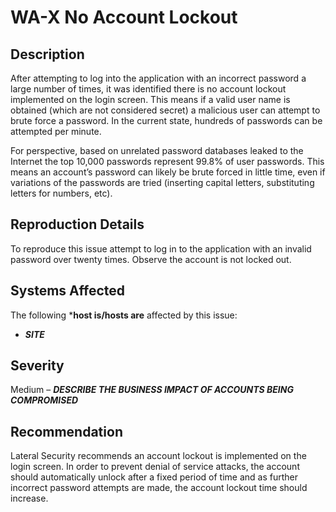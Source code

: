 WA-X No Account Lockout
=======================

Description
-----------
After attempting to log into the application with an incorrect password a large number of times, it was identified there is no account lockout implemented on the login screen. This means if a valid user name is obtained (which are not considered secret) a malicious user can attempt to brute force a password. In the current state, hundreds of passwords can be attempted per minute.

For perspective, based on unrelated password databases leaked to the Internet the top 10,000 passwords represent 99.8% of user passwords. This means an account’s password can likely be brute forced in little time, even if variations of the passwords are tried (inserting capital letters, substituting letters for numbers, etc).

Reproduction Details
--------------------
To reproduce this issue attempt to log in to the application with an invalid password over twenty times. Observe the account is not locked out.

Systems Affected
----------------
The following ***host is/hosts are** affected by this issue:
  * ***SITE***

Severity
--------
Medium – ***DESCRIBE THE BUSINESS IMPACT OF ACCOUNTS BEING COMPROMISED***

Recommendation
--------------
Lateral Security recommends an account lockout is implemented on the login screen. In order to prevent denial of service attacks, the account should automatically unlock after a fixed period of time and as further incorrect password attempts are made, the account lockout time should increase.
